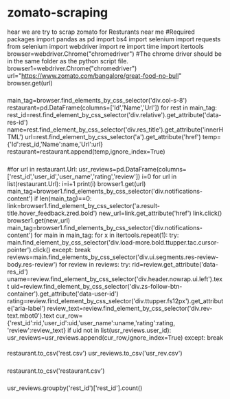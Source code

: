 # zomato-scraping
hear we are try to scrap zomato for Resturants near me
#Required packages
import pandas as pd
import bs4
import selenium
import requests
from selenium import webdriver
import re
import time
import itertools
browser=webdriver.Chrome("chromedriver")
#The chrome driver should be in the same folder as the python script file.
browser1=webdriver.Chrome("chromedriver")
url="https://www.zomato.com/bangalore/great-food-no-bull"
browser.get(url)
#####
main_tag=browser.find_elements_by_css_selector('div.col-s-8')
restaurant=pd.DataFrame(columns=['Id','Name','Url'])
for rest in main_tag:
    rest_id=rest.find_element_by_css_selector('div.relative').get_attribute('data-res-id')
    name=rest.find_element_by_css_selector('div.res_title').get_attribute('innerHTML')
    url=rest.find_element_by_css_selector('a').get_attribute('href')
    temp={'Id':rest_id,'Name':name,'Url':url}
    restaurant=restaurant.append(temp,ignore_index=True)
#####
#for url in restaurant.Url:
usr_reviews=pd.DataFrame(columns=['rest_id','user_id','user_name','rating','review'])
i=0
for url in list(restaurant.Url):
    i=i+1
    print(i)
    browser1.get(url)
    main_tag=browser1.find_elements_by_css_selector('div.notifications-content')
    if len(main_tag)==0:
        link=browser1.find_element_by_css_selector('a.result-title.hover_feedback.zred.bold')
        new_url=link.get_attribute('href')
        link.click()
        browser1.get(new_url)
        main_tag=browser1.find_elements_by_css_selector('div.notifications-content')
    for main in main_tag:
        for x in itertools.repeat(1):
            try:
                 main.find_element_by_css_selector('div.load-more.bold.ttupper.tac.cursor-pointer').click()
            except:
                break
        reviews=main.find_elements_by_css_selector('div.ui.segments.res-review-body.res-review')
        for review in reviews:
            try:
                rid=review.get_attribute('data-res_id')
                uname=review.find_element_by_css_selector('div.header.nowrap.ui.left').text
                uid=review.find_element_by_css_selector('div.zs-follow-btn-container').get_attribute('data-user-id')
                rating=review.find_element_by_css_selector('div.ttupper.fs12px').get_attribute('aria-label')
                review_text=review.find_element_by_css_selector('div.rev-text.mbot0').text
                cur_row={'rest_id':rid,'user_id':uid,'user_name':uname,'rating':rating,
                    'review':review_text}
                if uid not in list(usr_reviews.user_id):
                    usr_reviews=usr_reviews.append(cur_row,ignore_index=True)
            except:
                break
####
 restaurant.to_csv('rest.csv')
usr_reviews.to_csv('usr_rev.csv')
#####
restaurant.to_csv('restaurant.csv')
#####

usr_reviews.groupby('rest_id')['rest_id'].count()
#####


 
